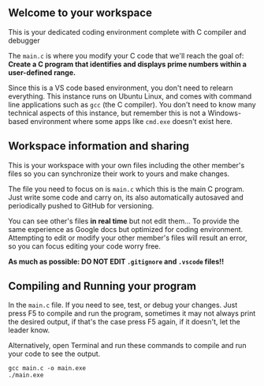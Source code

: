 ## Welcome to your workspace
This is your dedicated coding environment complete with C compiler and debugger

The `main.c` is where you modify your C code that we'll reach the goal of: **Create a C program that identifies and displays prime numbers within a user-defined range.**

Since this is a VS code based environment, you don't need to relearn everything. This instance runs on Ubuntu Linux, and comes with command line applications such as `gcc` (the C compiler). You don't need to know many technical aspects of this instance, but remember this is not a Windows-based environment where some apps like `cmd.exe` doesn't exist here.

## Workspace information and sharing
This is your workspace with your own files including the other member's files so you can synchronize their work to yours and make changes.

The file you need to focus on is `main.c` which this is the main C program. Just write some code and carry on, its also automatically autosaved and periodically pushed to GitHub for versioning.

You can see other's files **in real time** but not edit them... To provide the same experience as Google docs but optimized for coding environment. Attempting to edit or modify your other member's files will result an error, so you can focus editing your code worry free.

**As much as possible: DO NOT EDIT `.gitignore` and `.vscode` files!!**

## Compiling and Running your program
In the `main.c` file. If you need to see, test, or debug your changes. Just press F5 to compile and run the program, sometimes it may not always print the desired output, if that's the case press F5 again, if it doesn't, let the leader know.

Alternatively, open Terminal and run these commands to compile and run your code to see the output.
```console
gcc main.c -o main.exe
./main.exe
```